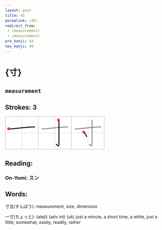 ```yaml
---
layout: post
title: 45
permalink: /45/
redirect_from:
 - /measurement/
 - /measurement/
pre_kanji: 44
nex_kanji: 46
---
```


# {寸}

## `measurement`

## Strokes: 3

<div class="stroke"><img src="../images/E5AFB8.png" /></div>

## Reading:

### On-Yomi: スン

## Words:

寸法(すんぽう): measurement, size, dimension

一寸(ちょっと): (ateji) (adv int) (uk) just a minute, a short time, a while, just a little, somewhat, easily, readily, rather
